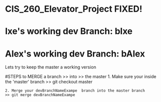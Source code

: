 # CIS_260_Elevator_Project  FIXED!

# Ixe's working dev Branch: bIxe
# Alex's working dev Branch: bAlex




Lets try to keep the master a working version

#STEPS to MERGE a branch >> into >> the master
	1. Make sure your inside the 'master' branch
	>> git checkout master
	
	2. Merge your devBranchNameExampe  branch into the master branch
	>> git merge devBranchNameExampe 

	